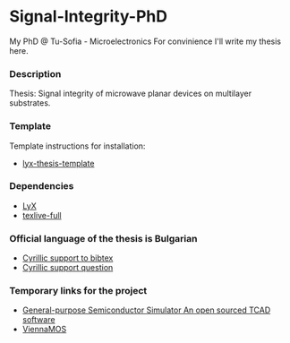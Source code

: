 Signal-Integrity-PhD
====================

My PhD @ Tu-Sofia - Microelectronics
For convinience I'll write my thesis here.

### Description

Thesis: Signal integrity of microwave planar devices on multilayer substrates.

### Template

Template instructions for installation:
 
 * [lyx-thesis-template](https://sites.google.com/site/lyxthesistemplate/)

### Dependencies

 * [LyX](http://www.lyx.org)
 * [texlive-full](http://packages.ubuntu.com/search?keywords=texlive-full)

### Official language of the thesis is Bulgarian

 * [Cyrillic support to bibtex](http://www.gmarks.org/latex_cyrillic.pdf)
 * [Cyrillic support question](http://comments.gmane.org/gmane.editors.lyx.general/80814)

### Temporary links for the project

 * [General-purpose Semiconductor Simulator An open sourced TCAD software](http://gss-tcad.sourceforge.net)
 * [ViennaMOS](http://viennamos.sourceforge.net/viennamos-about.html)
